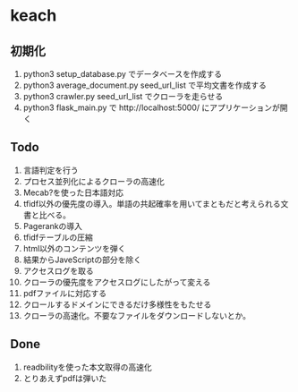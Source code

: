 # keach

## 初期化
1. python3 setup_database.py でデータベースを作成する
2. python3 average_document.py seed_url_list で平均文書を作成する
3. python3 crawler.py seed_url_list でクローラを走らせる
4. python3 flask_main.py で http://localhost:5000/ にアプリケーションが開く

## Todo
1. 言語判定を行う
2. プロセス並列化によるクローラの高速化
3. Mecab?を使った日本語対応
4. tfidf以外の優先度の導入。単語の共起確率を用いてまともだと考えられる文書と比べる。
5. Pagerankの導入
6. tfidfテーブルの圧縮
7. html以外のコンテンツを弾く
8. 結果からJaveScriptの部分を除く
9. アクセスログを取る
10. クローラの優先度をアクセスログにしたがって変える
11. pdfファイルに対応する
12. クロールするドメインにできるだけ多様性をもたせる
13. クローラの高速化。不要なファイルをダウンロードしないとか。

## Done
1. readbilityを使った本文取得の高速化
2. とりあえずpdfは弾いた
